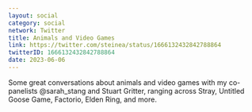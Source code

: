```yaml
---
layout: social
category: social
network: Twitter
title: Animals and Video Games
link: https://twitter.com/steinea/status/1666132432842788864
twitterID: 1666132432842788864
date: 2023-06-06
---
```


Some great conversations about animals and video games with my co-panelists @sarah_stang and Stuart Gritter, ranging across Stray, Untitled Goose Game, Factorio, Elden Ring, and more.
